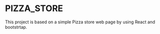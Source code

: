 # PIZZA_STORE
This project is based on a simple Pizza store web page by using React and bootstrtap.
